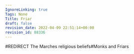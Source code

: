 ```yaml
---
IgnoreLinking: true
Tags: None
Title: Friar
draft: false
revision_date: 2022-04-09 22:51:14+00:00
revision_id: 88336
---
```


#REDIRECT The Marches religious beliefs#Monks and Friars
